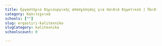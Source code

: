 ```yaml
---
title: Εργαστήριο δημιουργικής απασχόλησης για παιδιά δημοτικού | Παιδικός Σταθμός
category: Καλιτεχνικά
schools: [""]
slug: ergastiri-kalitexniko
slugCategory: kalitexnika
schoolscount: 0

---
```




